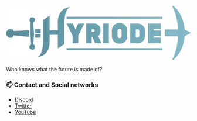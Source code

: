 ![A picture of our logo: its just our name but more beautiful](https://github.com/Hyriode/.github/blob/main/profile/banner.png?raw=true)

Who knows what the future is made of?

### 📫 Contact and Social networks

- [Discord](https://discord.hyriode.fr)
- [Twitter](https://twitter.com/Hyriode)
- [YouTube](https://www.youtube.com/channel/UCvkUsOv7Rowlpb8O7KdwpsA)
